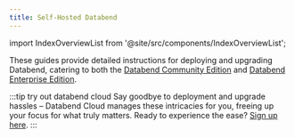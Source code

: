 ```yaml
---
title: Self-Hosted Databend
---
```

import IndexOverviewList from '@site/src/components/IndexOverviewList';

These guides provide detailed instructions for deploying and upgrading Databend, catering to both the [Databend Community Edition](../00-overview/00-editions/00-dce/index.md) and [Databend Enterprise Edition](../00-overview/00-editions/01-dee/index.md).

:::tip try out databend cloud
Say goodbye to deployment and upgrade hassles – Databend Cloud manages these intricacies for you, freeing up your focus for what truly matters. Ready to experience the ease? [Sign up here](https://www.databend.com/apply/?r=doc-card).
:::

<IndexOverviewList />